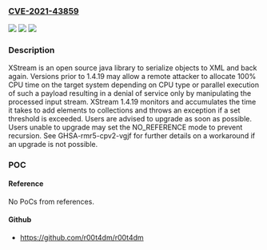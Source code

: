 ### [CVE-2021-43859](https://cve.mitre.org/cgi-bin/cvename.cgi?name=CVE-2021-43859)
![](https://img.shields.io/static/v1?label=Product&message=xstream&color=blue)
![](https://img.shields.io/static/v1?label=Version&message=n%2Fa&color=blue)
![](https://img.shields.io/static/v1?label=Vulnerability&message=CWE-400%3A%20Uncontrolled%20Resource%20Consumption&color=brighgreen)

### Description

XStream is an open source java library to serialize objects to XML and back again. Versions prior to 1.4.19 may allow a remote attacker to allocate 100% CPU time on the target system depending on CPU type or parallel execution of such a payload resulting in a denial of service only by manipulating the processed input stream. XStream 1.4.19 monitors and accumulates the time it takes to add elements to collections and throws an exception if a set threshold is exceeded. Users are advised to upgrade as soon as possible. Users unable to upgrade may set the NO_REFERENCE mode to prevent recursion. See GHSA-rmr5-cpv2-vgjf for further details on a workaround if an upgrade is not possible.

### POC

#### Reference
No PoCs from references.

#### Github
- https://github.com/r00t4dm/r00t4dm

